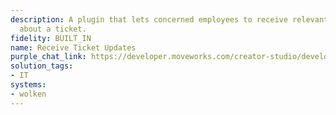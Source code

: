 ```yaml
---
description: A plugin that lets concerned employees to receive relevant communications
  about a ticket.
fidelity: BUILT_IN
name: Receive Ticket Updates
purple_chat_link: https://developer.moveworks.com/creator-studio/developer-tools/purple-chat/?conversation=%7B%22startTimestamp%22%3A%2211%3A43+AM%22%2C%22messages%22%3A%5B%7B%22role%22%3A%22assistant%22%2C%22parts%22%3A%5B%7B%22richText%22%3A%22%3Cp%3E%3Cstrong%3E%F0%9F%94%94+Ticket+Status+Update%26nbsp%3B%3C%2Fstrong%3E%3C%2Fp%3E%5Cn%3Cp%3E%3Cbr%3E%3C%2Fp%3E%5Cn%3Cp%3E%E2%9C%8D%EF%B8%8F+Hello%2C+your+ticket+has+been+resolved.+See+below+for+updates.%3C%2Fp%3E%22%7D%2C%7B%22richText%22%3A%22%3Cp%3E%3Cstrong%3EIT-49232%3A+I+need+to+reset+my+password.%26nbsp%3B%3C%2Fstrong%3E%3C%2Fp%3E%5Cn%3Cp%3E%3Cbr%3E%5Cn%3Cstrong%3EStatus%3A%3C%2Fstrong%3E%3Cbr%3E%5CnResolved%3C%2Fp%3E%5Cn%3Cp%3E%3Cbr%3E%3C%2Fp%3E%5Cn%3Cp%3E%3Cstrong%3ELast+activity%3C%2Fstrong%3E%3Cbr%3E%5CnJohn+Smith%3Cbr%3E%5CnPassword+reset+instructions+has+been+sent+to+user.%26nbsp%3B%3C%2Fp%3E%5Cn%3Cp%3E%3Cbr%3E%3C%2Fp%3E%5Cn%3Cp%3E%3Cstrong%3ELast+updated%3C%2Fstrong%3E%3Cbr%3E%5CnThursday%2C+January+30%2C+2025+-+03%3A22+PM+PST%3C%2Fp%3E%22%7D%2C%7B%22buttons%22%3A%5B%7B%22buttonText%22%3A%22Re-Open+issue%22%7D%2C%7B%22buttonText%22%3A%22%E2%9C%94%EF%B8%8F+Got+it%2C+thanks%22%7D%5D%7D%2C%7B%22citations%22%3A%5B%7B%22connectorName%22%3A%22wolken%22%2C%22citationTitle%22%3A%22INC1203148%22%7D%5D%7D%5D%7D%5D%7D
solution_tags:
- IT
systems:
- wolken
---
```

